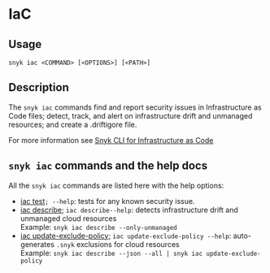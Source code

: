 # IaC

## Usage

`snyk iac <COMMAND> [<OPTIONS>] [<PATH>]`

## Description

The `snyk iac` commands find and report security issues in Infrastructure as Code files; detect, track, and alert on infrastructure drift and unmanaged resources; and create a .driftigore file.

For more information see [Snyk CLI for Infrastructure as Code](https://docs.snyk.io/products/snyk-infrastructure-as-code/snyk-cli-for-infrastructure-as-code)

## `snyk iac` commands and the help docs

All the `snyk iac` commands are listed here with the help options:

* [iac test](https://docs.snyk.io/snyk-cli/commands/test)`; --help`: tests for any known security issue.
* [iac describe](iac-describe.md); `iac describe--help`: detects infrastructure drift and unmanaged cloud resources\
  Example: `snyk iac describe --only-unmanaged`&#x20;
* [iac update-exclude-policy](iac-update-exclude-policy.md); `iac update-exclude-policy --help`: auto-generates `.snyk` exclusions for cloud resources\
  Example: `snyk iac describe --json --all | snyk iac update-exclude-policy`

